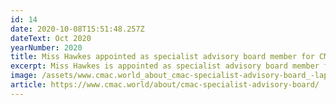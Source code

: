 ```yaml
---
id: 14
date: 2020-10-08T15:51:48.257Z
dateText: Oct 2020
yearNumber: 2020
title: Miss Hawkes appointed as specialist advisory board member for CMAC-UK
excerpt: Miss Hawkes is appointed as specialist advisory board member for CMAC-UK.
image: /assets/www.cmac.world_about_cmac-specialist-advisory-board_-laptop-with-hidpi-screen-.jpg
article: https://www.cmac.world/about/cmac-specialist-advisory-board/
---
```


